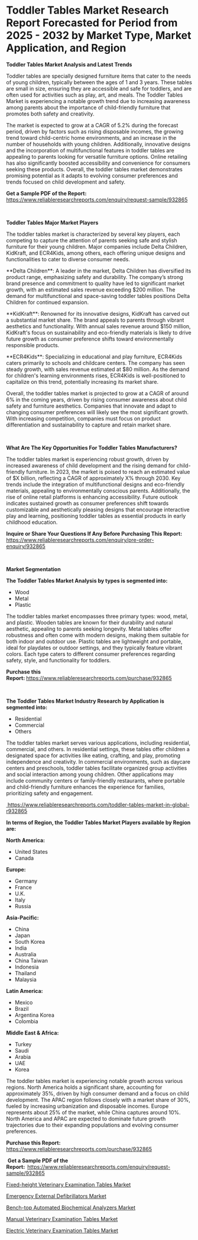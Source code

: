 <p><h1>Toddler Tables Market Research Report Forecasted for Period from 2025 -  2032 by Market Type, Market Application, and Region</h1></p><p><strong>Toddler Tables Market Analysis and Latest Trends</strong></p>
<p><p>Toddler tables are specially designed furniture items that cater to the needs of young children, typically between the ages of 1 and 3 years. These tables are small in size, ensuring they are accessible and safe for toddlers, and are often used for activities such as play, art, and meals. The Toddler Tables Market is experiencing a notable growth trend due to increasing awareness among parents about the importance of child-friendly furniture that promotes both safety and creativity.</p><p>The market is expected to grow at a CAGR of 5.2% during the forecast period, driven by factors such as rising disposable incomes, the growing trend toward child-centric home environments, and an increase in the number of households with young children. Additionally, innovative designs and the incorporation of multifunctional features in toddler tables are appealing to parents looking for versatile furniture options. Online retailing has also significantly boosted accessibility and convenience for consumers seeking these products. Overall, the toddler tables market demonstrates promising potential as it adapts to evolving consumer preferences and trends focused on child development and safety.</p></p>
<p><strong>Get a Sample PDF of the Report:&nbsp;</strong> <a href="https://www.reliableresearchreports.com/enquiry/request-sample/932865?utm_campaign=41&utm_medium=2&utm_source=Github&utm_content=ia&utm_term=21032025&utm_id=toddler-tables">https://www.reliableresearchreports.com/enquiry/request-sample/932865</a></p>
<p>&nbsp;</p>
<p><strong>Toddler Tables Major Market Players</strong></p>
<p><p>The toddler tables market is characterized by several key players, each competing to capture the attention of parents seeking safe and stylish furniture for their young children. Major companies include Delta Children, KidKraft, and ECR4Kids, among others, each offering unique designs and functionalities to cater to diverse consumer needs.</p><p>**Delta Children**: A leader in the market, Delta Children has diversified its product range, emphasizing safety and durability. The company’s strong brand presence and commitment to quality have led to significant market growth, with an estimated sales revenue exceeding $200 million. The demand for multifunctional and space-saving toddler tables positions Delta Children for continued expansion.</p><p>**KidKraft**: Renowned for its innovative designs, KidKraft has carved out a substantial market share. The brand appeals to parents through vibrant aesthetics and functionality. With annual sales revenue around $150 million, KidKraft's focus on sustainability and eco-friendly materials is likely to drive future growth as consumer preference shifts toward environmentally responsible products.</p><p>**ECR4Kids**: Specializing in educational and play furniture, ECR4Kids caters primarily to schools and childcare centers. The company has seen steady growth, with sales revenue estimated at $80 million. As the demand for children's learning environments rises, ECR4Kids is well-positioned to capitalize on this trend, potentially increasing its market share.</p><p>Overall, the toddler tables market is projected to grow at a CAGR of around 6% in the coming years, driven by rising consumer awareness about child safety and furniture aesthetics. Companies that innovate and adapt to changing consumer preferences will likely see the most significant growth. With increasing competition, companies must focus on product differentiation and sustainability to capture and retain market share.</p></p>
<p>&nbsp;</p>
<p><strong>What Are The Key Opportunities For Toddler Tables Manufacturers?</strong></p>
<p><p>The toddler tables market is experiencing robust growth, driven by increased awareness of child development and the rising demand for child-friendly furniture. In 2023, the market is poised to reach an estimated value of $X billion, reflecting a CAGR of approximately X% through 2030. Key trends include the integration of multifunctional designs and eco-friendly materials, appealing to environmentally conscious parents. Additionally, the rise of online retail platforms is enhancing accessibility. Future outlook indicates sustained growth as consumer preferences shift towards customizable and aesthetically pleasing designs that encourage interactive play and learning, positioning toddler tables as essential products in early childhood education.</p></p>
<p><strong>Inquire or Share Your Questions If Any Before Purchasing This Report:</strong> <a href="https://www.reliableresearchreports.com/enquiry/pre-order-enquiry/932865?utm_campaign=41&utm_medium=2&utm_source=Github&utm_content=ia&utm_term=21032025&utm_id=toddler-tables">https://www.reliableresearchreports.com/enquiry/pre-order-enquiry/932865</a></p>
<p>&nbsp;</p>
<p><strong>Market Segmentation</strong></p>
<p><strong>The Toddler Tables Market Analysis by types is segmented into:</strong></p>
<p><ul><li>Wood</li><li>Metal</li><li>Plastic</li></ul></p>
<p><p>The toddler tables market encompasses three primary types: wood, metal, and plastic. Wooden tables are known for their durability and natural aesthetic, appealing to parents seeking longevity. Metal tables offer robustness and often come with modern designs, making them suitable for both indoor and outdoor use. Plastic tables are lightweight and portable, ideal for playdates or outdoor settings, and they typically feature vibrant colors. Each type caters to different consumer preferences regarding safety, style, and functionality for toddlers.</p></p>
<p><strong>Purchase this Report:&nbsp;</strong><a href="https://www.reliableresearchreports.com/purchase/932865?utm_campaign=41&utm_medium=2&utm_source=Github&utm_content=ia&utm_term=21032025&utm_id=toddler-tables">https://www.reliableresearchreports.com/purchase/932865</a></p>
<p>&nbsp;</p>
<p><strong>The Toddler Tables Market Industry Research by Application is segmented into:</strong></p>
<p><ul><li>Residential</li><li>Commercial</li><li>Others</li></ul></p>
<p><p>The toddler tables market serves various applications, including residential, commercial, and others. In residential settings, these tables offer children a designated space for activities like eating, crafting, and play, promoting independence and creativity. In commercial environments, such as daycare centers and preschools, toddler tables facilitate organized group activities and social interaction among young children. Other applications may include community centers or family-friendly restaurants, where portable and child-friendly furniture enhances the experience for families, prioritizing safety and engagement.</p></p>
<p><a href="https://www.reliableresearchreports.com/toddler-tables-market-in-global-r932865?utm_campaign=41&utm_medium=2&utm_source=Github&utm_content=ia&utm_term=21032025&utm_id=toddler-tables">&nbsp;https://www.reliableresearchreports.com/toddler-tables-market-in-global-r932865</a></p>
<p><strong>In terms of Region, the Toddler Tables Market Players available by Region are:</strong></p>
<p>
    <p> <strong> North America: </strong>
        <ul>
            <li>United States</li>
            <li>Canada</li>
        </ul>
        </p> 
    <p> <strong> Europe: </strong>
        <ul>
            <li>Germany</li>
            <li>France</li>
            <li>U.K.</li>
            <li>Italy</li>
            <li>Russia</li>
        </ul>
        </p> 
    <p> <strong> Asia-Pacific: </strong>
        <ul>
            <li>China</li>
            <li>Japan</li>
            <li>South Korea</li>
            <li>India</li>
            <li>Australia</li>
            <li>China Taiwan</li>
            <li>Indonesia</li>
            <li>Thailand</li>
            <li>Malaysia</li>
        </ul>
        </p> 
    <p> <strong> Latin America: </strong>
        <ul>
            <li>Mexico</li>
            <li>Brazil</li>
            <li>Argentina Korea</li>
            <li>Colombia</li>
        </ul>
        </p> 
    <p> <strong> Middle East & Africa: </strong>
        <ul>
            <li>Turkey</li>
            <li>Saudi</li>
            <li>Arabia</li>
            <li>UAE</li>
            <li>Korea</li>
        </ul>
    </p>
    </p>
<p><p>The toddler tables market is experiencing notable growth across various regions. North America holds a significant share, accounting for approximately 35%, driven by high consumer demand and a focus on child development. The APAC region follows closely with a market share of 30%, fueled by increasing urbanization and disposable incomes. Europe represents about 25% of the market, while China captures around 10%. North America and APAC are expected to dominate future growth trajectories due to their expanding populations and evolving consumer preferences.</p></p>
<p><strong>Purchase this Report: </strong><a href="https://www.reliableresearchreports.com/purchase/932865?utm_campaign=41&utm_medium=2&utm_source=Github&utm_content=ia&utm_term=21032025&utm_id=toddler-tables">https://www.reliableresearchreports.com/purchase/932865</a></p>
<p>&nbsp;<strong>Get a Sample PDF of the Report:&nbsp;&nbsp;</strong><a href="https://www.reliableresearchreports.com/enquiry/request-sample/932865?utm_campaign=41&utm_medium=2&utm_source=Github&utm_content=ia&utm_term=21032025&utm_id=toddler-tables">https://www.reliableresearchreports.com/enquiry/request-sample/932865</a></p>
<p><strong></strong></p>
<p><p><a href="https://github.com/sca704osol/Market-Research-Report-List-1/blob/main/fixed-height-veterinary-examination-tables-market.md?utm_campaign=41&utm_medium=2&utm_source=Github&utm_content=ia&utm_term=21032025&utm_id=toddler-tables">Fixed-height Veterinary Examination Tables Market</a></p><p><a href="https://github.com/shamprenadw7/Market-Research-Report-List-1/blob/main/emergency-external-defibrillators-market.md?utm_campaign=41&utm_medium=2&utm_source=Github&utm_content=ia&utm_term=21032025&utm_id=toddler-tables">Emergency External Defibrillators Market</a></p><p><a href="https://github.com/abararybar2x/Market-Research-Report-List-1/blob/main/bench-top-automated-biochemical-analyzers-market.md?utm_campaign=41&utm_medium=2&utm_source=Github&utm_content=ia&utm_term=21032025&utm_id=toddler-tables">Bench-top Automated Biochemical Analyzers Market</a></p><p><a href="https://github.com/mauripalmi/Market-Research-Report-List-6/blob/main/manual-veterinary-examination-tables-market.md?utm_campaign=41&utm_medium=2&utm_source=Github&utm_content=ia&utm_term=21032025&utm_id=toddler-tables">Manual Veterinary Examination Tables Market</a></p><p><a href="https://github.com/gulaimolin/Market-Research-Report-List-7/blob/main/electric-veterinary-examination-tables-market.md?utm_campaign=41&utm_medium=2&utm_source=Github&utm_content=ia&utm_term=21032025&utm_id=toddler-tables">Electric Veterinary Examination Tables Market</a></p></p>